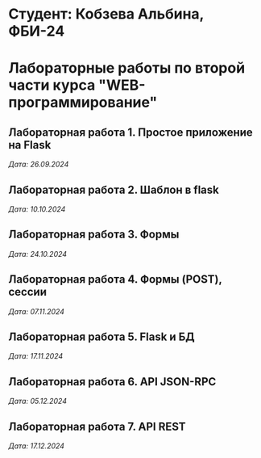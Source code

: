 # Студент: Кобзева Альбина, ФБИ-24

# Лабораторные работы по второй части курса "WEB-программирование"

## Лабораторная работа 1. Простое приложение на Flask

*Дата: 26.09.2024*

## Лабораторная работа 2. Шаблон в flask

*Дата: 10.10.2024*

## Лабораторная работа 3. Формы 

*Дата: 24.10.2024*

## Лабораторная работа 4. Формы (POST), сессии

*Дата: 07.11.2024*

## Лабораторная работа 5. Flask и БД

*Дата: 17.11.2024*

## Лабораторная работа 6. API JSON-RPC

*Дата: 05.12.2024*

## Лабораторная работа 7. API REST

*Дата: 17.12.2024*
